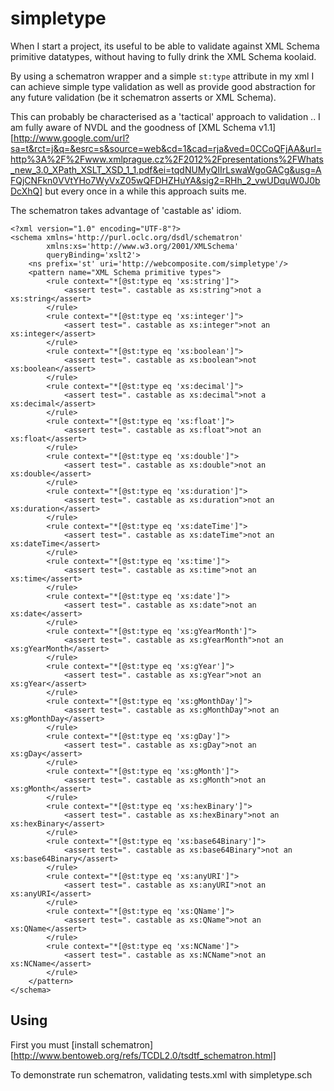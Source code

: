 # simpletype

When I start a project, its useful to be able to validate against XML
Schema primitive datatypes, without having to fully drink the XML
Schema koolaid.

By using a schematron wrapper and a simple `st:type` attribute in my
xml I can achieve simple type validation as well as provide good
abstraction for any future validation (be it schematron asserts or XML
Schema).

This can probably be characterised as a 'tactical' approach to
validation .. I am fully aware of NVDL and the goodness of [XML Schema
v1.1][http://www.google.com/url?sa=t&rct=j&q=&esrc=s&source=web&cd=1&cad=rja&ved=0CCoQFjAA&url=http%3A%2F%2Fwww.xmlprague.cz%2F2012%2Fpresentations%2FWhats_new_3.0_XPath_XSLT_XSD_1_1.pdf&ei=tqdNUMyQIIrLswaWgoGACg&usg=AFQjCNFkn0VVtYHo7WyVxZ05wQFDHZHuYA&sig2=RHh_2_vwUDquW0J0bDcXhQ]
but every once in a while this approach suits me.

The schematron takes advantage of 'castable as' idiom.

```
<?xml version="1.0" encoding="UTF-8"?>
<schema xmlns='http://purl.oclc.org/dsdl/schematron'
        xmlns:xs='http://www.w3.org/2001/XMLSchema'       
        queryBinding='xslt2'>
    <ns prefix='st' uri='http://webcomposite.com/simpletype'/>  
    <pattern name="XML Schema primitive types">
        <rule context="*[@st:type eq 'xs:string']">
            <assert test=". castable as xs:string">not a xs:string</assert>
        </rule>
        <rule context="*[@st:type eq 'xs:integer']">
            <assert test=". castable as xs:integer">not an xs:integer</assert>
        </rule>
        <rule context="*[@st:type eq 'xs:boolean']">
            <assert test=". castable as xs:boolean">not xs:boolean</assert>
        </rule>
        <rule context="*[@st:type eq 'xs:decimal']">
            <assert test=". castable as xs:decimal">not a xs:decimal</assert>
        </rule>
        <rule context="*[@st:type eq 'xs:float']">
            <assert test=". castable as xs:float">not an xs:float</assert>
        </rule>
        <rule context="*[@st:type eq 'xs:double']">
            <assert test=". castable as xs:double">not an xs:double</assert>
        </rule>
        <rule context="*[@st:type eq 'xs:duration']">
            <assert test=". castable as xs:duration">not an xs:duration</assert>
        </rule>
        <rule context="*[@st:type eq 'xs:dateTime']">
            <assert test=". castable as xs:dateTime">not an xs:dateTime</assert>
        </rule>
        <rule context="*[@st:type eq 'xs:time']">
            <assert test=". castable as xs:time">not an xs:time</assert>
        </rule>
        <rule context="*[@st:type eq 'xs:date']">
            <assert test=". castable as xs:date">not an xs:date</assert>
        </rule>
        <rule context="*[@st:type eq 'xs:gYearMonth']">
            <assert test=". castable as xs:gYearMonth">not an xs:gYearMonth</assert>
        </rule>
        <rule context="*[@st:type eq 'xs:gYear']">
            <assert test=". castable as xs:gYear">not an xs:gYear</assert>
        </rule>
        <rule context="*[@st:type eq 'xs:gMonthDay']">
            <assert test=". castable as xs:gMonthDay">not an xs:gMonthDay</assert>
        </rule>
        <rule context="*[@st:type eq 'xs:gDay']">
            <assert test=". castable as xs:gDay">not an xs:gDay</assert>
        </rule>
        <rule context="*[@st:type eq 'xs:gMonth']">
            <assert test=". castable as xs:gMonth">not an xs:gMonth</assert>
        </rule>
        <rule context="*[@st:type eq 'xs:hexBinary']">
            <assert test=". castable as xs:hexBinary">not an xs:hexBinary</assert>
        </rule>
        <rule context="*[@st:type eq 'xs:base64Binary']">
            <assert test=". castable as xs:base64Binary">not an xs:base64Binary</assert>
        </rule>
        <rule context="*[@st:type eq 'xs:anyURI']">
            <assert test=". castable as xs:anyURI">not an xs:anyURI</assert>
        </rule>
        <rule context="*[@st:type eq 'xs:QName']">
            <assert test=". castable as xs:QName">not an xs:QName</assert>
        </rule>
        <rule context="*[@st:type eq 'xs:NCName']">
            <assert test=". castable as xs:NCName">not an xs:NCName</assert>
        </rule>
    </pattern>
</schema>

```

## Using

First you must [install schematron][http://www.bentoweb.org/refs/TCDL2.0/tsdtf_schematron.html]

To demonstrate run schematron, validating tests.xml with simpletype.sch

